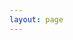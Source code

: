 ```yaml
---
layout: page
---
```

<script setup>
import {
  VPTeamPage,
  VPTeamPageTitle,
  VPTeamMembers,
  VPTeamPageSection
} from 'vitepress/theme'

const Investigators = [{
  avatar: 'https://static.wixstatic.com/media/907b0c_89f9800349fa459ab3ad03f43c33ac87~mv2.png/v1/crop/x_10,y_13,w_669,h_902/fill/w_305,h_411,al_c,q_85,usm_0.66_1.00_0.01,enc_auto/New%20PI2.png',
  name: 'Dr. Chengxiang (Tony) ZHUGE',
  title: 'Principal Investigator',
}]

const Reachers = [
  {
    avatar: 'https://static.wixstatic.com/media/1e0248_ae6f772e41ab41ec86dce4d7dbc106fe~mv2.png/v1/fill/w_252,h_372,fp_0.42_0.31,q_85,usm_0.66_1.00_0.01,enc_auto/1720780205658.png',
    name: 'Ruichen MA',
    title: 'Leading Researcher & PhD student',
  },
  {
    avatar: 'user.png',
    name: 'Xiong YANG',
    title: 'Leading Researcher & Postdoc Fellow',
  },
  {
    avatar: 'user.png',
    name: 'Fan ZHANG',
    title: 'Leading Researcher & Postdoc Fellow',
  },
    {
    avatar: 'https://www.github.com/pzq123456.png',
    name: 'Zhiqing PAN',
    title: 'Website Developer & Research Assistant',
  }
]


</script>

<VPTeamPage>
  <VPTeamPageTitle>
    <template #title>Our Team</template>
    <template #lead>
      The development of the Global EV Data project is led by a team of researchers and developers.
    </template>
  </VPTeamPageTitle>

  <VPTeamPageSection>
      <template #title>
        Investigator
      </template>
      <template #members>
        <VPTeamMembers size="medium" :members= "Investigators" />
      </template>
  </VPTeamPageSection>

  <VPTeamPageSection>
    <template #title>
      Researchers & Developers
    </template>
    <template #members>
      <VPTeamMembers size="small" :members= "Reachers" />
    </template>
  </VPTeamPageSection>

</VPTeamPage>
